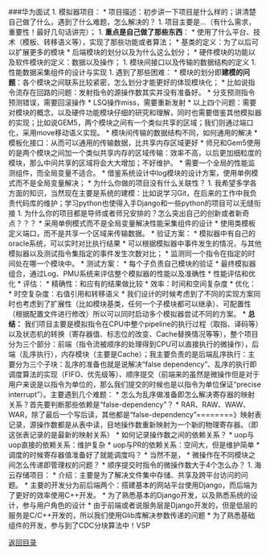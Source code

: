 ###华为面试
1. 
模拟器项目：
    * 
    项目描述：初步讲一下项目是什么样的；讲清楚自己做了什么，遇到了什么难题，怎么解决的？
        1. 
    项目主要是...（有什么需求，重要性！最好几句话讲完）；
        1. 
    **重点是自己做了那些东西**：
            * 
    使用了什么平台、技术（模板、转移语义等），实现了那些功能或者算法；
            * 
    基类的定义：为了以后可以扩展更多的模块
            * 
    后端模块的划分以及为什么这么划分；
            * 
    硬件模块的功能以及软件模块的定义：数据以及操作；
            1. 
    模块间接口以及传输的数据结构的定义
            1. 
    性能数据采集组件的设计与实现
        1. 
    遇到了那些困难：
            * 
    模块的划分即**建模的问题**：各个模块之间联系比较紧密，怎么划分才能更好的体现模块化；
            * 
    比如说指令流存在回路的问题：发射指令的源操作数其实并没有准备好。
            * 
    分支预测指令预测错误，需要回滚操作
            * 
    LSQ操作miss，需要重新发射
                * 
    以上四个问题：需要对模块的概念，以及硬件功能模块仔细的研究和理解，同时也需要借鉴其他模拟器的实现；比如说GEM5，两个模块之间有一个类似共享的区域；我们则通过端口化，采用move移动语义实现。
            * 
    模块间传输的数据结构不同，如何通用的解决
                * 
    模板化接口：从而可以通用的传输数据，比共享内存区域更好
                    * 
    师兄和Gem5使用的是两个模块之间加一个类似共享内存的区域传输：效率不高，以后更加细粒度的模块，那么中间共享的区域将会大大增加；不好维护。
            * 
    需要一个全局的性能监测组件，而全局变量不适合。
                * 
    借鉴系统设计中log模块的设计方案，使用单例模式而不是全局变量解决；
    * 
    为什么你做的项目没有什么关联性？
        1. 
    我希望多学各方面的知识，当然现在主要是系统的建模：比如说学习Git，在后来的工作中我负责代码库的维护；学习python也使得入手Django和一些python的项目可以无缝衔接
        1. 
    为什么你的项目都是导师或者师兄安排的？怎么突出自己的创新或者新奇点？？？
            * 
    采用单例模式而不是全局变量解决性能采集组件的设计
            * 
    使用类模板定义端口，而不是共享一个区域来传输数据。
    * 验证方案：
        * 模拟器中有自己的oracle系统，可以实时对比执行结果
        * 可以根据模拟器中事件发生的情况，与其他模拟器以及测试指令集指定的事件发生次数对比；
        * 监测同一个指令在指定的时间处在哪一个模块中。
    * 测试方案：
        * 每个子负责自己模块的验证
        * 最终模拟器组合，通过Log、PMU系统来评估整个模拟器的性能以及准确性
    * 性能评估和优化
        * 评估：
            * 精确性：和应有的结果做比较
            * 效率：时间和空间复杂度
        * 优化：
            * 时空复杂度：右值引用和转移语义
            * 我们设计的时候考虑到了不同的实现方案同时也考虑到了扩展性（比如模块基类，任何一个子模块都可以继承）、可配置性（根据配置文件进行修改）所以可以同时启动多个模拟器尝试不同的方案。
    * 
**总结：**
我们项目主要是模拟指令在CPU中整个pipeline的执行过程（取指、译码等）以及状态机的转换（寄存器值、标志位的改变、Cache替换情况等等），整个项目分为三个部分：前端（指令流被顺序的处理得到CPU可以直接执行的微操作），后端（乱序执行），内存模块（主要是Cache）；我主要负责的是后端乱序执行：主要分为三个子块：乱序的准备也就是说解决“false dependency”、乱序的执行即调度算法的实现（FIFO、优先级等）、顺序提交（前端来的虽然是微操作但是对于用户来说是以指令为单位的，那么我们提交的时候也是以指令为单位保证“precise interrupt”）。主要遇到几个难题：
        * 
怎么为乱序做准备即怎么解决寄存器的映射关系？首先要判断那些依赖是“false-dependency”？
            * 
RAR、RAW、WAW、WAR，除了最后一个写后读，其他都是“false-dependency”========》映射表记录，源操作数都是从表中读，目地操作数重新映射为一个新的物理寄存器。（即这张表记录的是最新的映射关系）
        * 
如何记录操作数之间的依赖关系？
            * 
uop与uop直接的依赖关系：维护复杂
            * 
uop与PR的依赖关系：空间大，但是维护简单
        * 
调度的时候寄存器值准备好了就能调度吗？
            * 
当然不是，
        * 
微操作在不同模块之间怎么传递即管理权的问题？
        * 
顺序提交时指令的微操作数大于4个怎么办？
1. 
海云存储项目：
    * 
介绍：主要是为了解决文件集中存储、共享及跨平台访问的问题。
    * 
主要的开发分为前后端两个：搭建基本的网站平台使用Django，而后端为了更好的效率使用C++开发。
        * 
为了熟悉基本的Django开发，以及熟悉系统的设计，参与用户角色的设计
        * 
由于前端或者说服务层是Django开发的，但是低层的服务是C/C++开发的，所以我们使用Glib库解决参数传递的问题
        * 
为了熟悉基础组件的开发，参与到了CDC分块算法中！VSP

[返回目录](README.md)